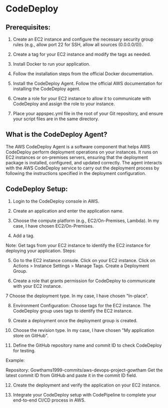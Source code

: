 # CodeDeploy

## Prerequisites:

1. Create an EC2 instance and configure the necessary security group rules (e.g., allow port 22 for SSH, allow all sources (0.0.0.0/0)).

2. Create a tag for your EC2 instance and modify the tags as needed.

3. Install Docker to run your application.

4. Follow the installation steps from the official Docker documentation.

5. Install the CodeDeploy Agent. Follow the official AWS documentation for installing the CodeDeploy agent.

6. Create a role for your EC2 instance to allow it to communicate with CodeDeploy and assign the role to your instance.

7. Place your appspec.yml file in the root of your Git repository, and ensure your script files are in the same directory.

## What is the CodeDeploy Agent?

The AWS CodeDeploy Agent is a software component that helps AWS CodeDeploy perform deployment operations on your instances. It runs on EC2 instances or on-premises servers, ensuring that the deployment package is installed, configured, and updated correctly. The agent interacts with the AWS CodeDeploy service to carry out the deployment process by following the instructions specified in the deployment configuration.

## CodeDeploy Setup:
1. Login to the CodeDeploy console in AWS.

2. Create an application and enter the application name.

3. Choose the compute platform (e.g., EC2/On-Premises, Lambda). In my case, I have chosen EC2/On-Premises.

4. Add a tag.

Note: Get tags from your EC2 instance to identify the EC2 instance for deploying your application.
Steps:

5. Go to the EC2 instance console.
Click on your EC2 instance.
Click on Actions > Instance Settings > Manage Tags.
Create a Deployment Group.

6. Create a role that grants permission for CodeDeploy to communicate with your EC2 instance.

7 Choose the deployment type. In my case, I have chosen "In-place".

8. Environment Configuration: Choose tags for the EC2 instance. The CodeDeploy group uses tags to identify the EC2 instance.

9. Create a deployment once the deployment group is created.

10. Choose the revision type. In my case, I have chosen "My application store on GitHub".

11. Define the GitHub repository name and commit ID to check CodeDeploy for testing.

Example:

Repository: Gowthams1999-commits/aws-devops-project-gowtham
Get the latest commit ID from GitHub and paste it in the commit ID field.

12. Create the deployment and verify the application on your EC2 instance.

13. Integrate your CodeDeploy setup with CodePipeline to complete your end-to-end CI/CD process in AWS.


